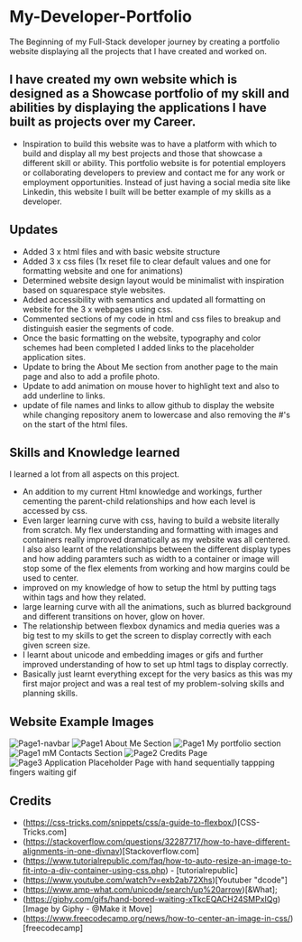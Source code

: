# My-Developer-Portfolio
The Beginning of my Full-Stack developer journey by creating a portfolio website displaying all the projects that I have created and worked on.

## I have created my own website which is designed as a Showcase portfolio of my skill and abilities by displaying the applications I have built as projects over my Career.

- Inspiration to build this website was to have a platform with which to build and display all my best projects and those that showcase a different skill or ability. This portfolio website is for potential employers or collaborating developers to preview and contact me for any work or employment opportunities. Instead of just having a social media site like Linkedin, this website I built will be better example of my skills as a developer.

## Updates

-   Added 3 x html files and with basic website structure
-   Added 3 x css files (1x reset file to clear default values and one for formatting website and one for animations)
-   Determined website design layout would be minimalist with inspiration based on squarespace style websites.
-   Added accessibility with semantics and updated all formatting on website for the 3 x webpages using css.
-   Commented sections of my code in html and css files to breakup and distinguish easier the segments of code.
-   Once the basic formatting on the website, typography and color schemes had been completed I added links to the placeholder application sites.
-   Update to bring the About Me section from another page to the main page and also to add a profile photo.
-   Update to add animation on mouse hover to highlight text and also to add underline to links.
-   update of file names and links to allow github to display the website while changing repository anem to lowercase and also removing the #'s on the start of the html files.

## Skills and Knowledge learned

I learned a lot from all aspects on this project.
- An addition to my current Html knowledge and workings, further cementing the parent-child relationships and how each level is accessed by css.
- Even larger learning curve with css, having to build a website literally from scratch. My flex understanding and formatting with images and containers really improved dramatically as my website was all centered. I also also learnt of the relationships between the different display types and how adding paramters such as width to a container or image will stop some of the flex elements from working and how margins could be used to center.
- improved on my knowledge of how to setup the html by putting tags within tags and how they related.
- large learning curve with all the animations, such as blurred background and different transitions on hover, glow on hover.
-  The relationship between flexbox dynamics and media queries was a big test to my skills to get the screen to display correctly with each given screen size.
-  I learnt about unicode and embedding images or gifs and further improved understanding of how to set up html tags to display correctly.
-  Basically just learnt everything except for the very basics as this was my first major project and was a real test of my problem-solving skills and planning skills.

## Website Example Images
![Page1-navbar](assets/images/page1-top.jpg)
![Page1 About Me Section](assets/images/page1-aboutme.jpg)
![Page1 My portfolio section](assets/images/page1-myportfolio.jpg)
![Page1 mM Contacts Section](assets/images/page1-contactbttm.jpg)
![Page2 Credits Page](assets/images/page2-credits.jpg)
![Page3 Application Placeholder Page with hand sequentially tappping fingers waiting gif](assets/images/page3-applicationplaceholder.jpg)

## Credits
 - (https://css-tricks.com/snippets/css/a-guide-to-flexbox/)[CSS-Tricks.com]
 - (https://stackoverflow.com/questions/32287717/how-to-have-different-alignments-in-one-divnav)[Stackoverflow.com]
 - (https://www.tutorialrepublic.com/faq/how-to-auto-resize-an-image-to-fit-into-a-div-container-using-css.php) - [tutorialrepublic]
 - (https://www.youtube.com/watch?v=exb2ab72Xhs)[Youtuber "dcode"]
 - (https://www.amp-what.com/unicode/search/up%20arrow)[&What];
 - (https://giphy.com/gifs/hand-bored-waiting-xTkcEQACH24SMPxIQg)[Image by Giphy - @Make it Move]
 - (https://www.freecodecamp.org/news/how-to-center-an-image-in-css/)[freecodecamp]